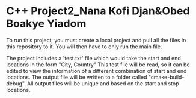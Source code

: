 # C++ Project2_Nana Kofi Djan&Obed Boakye Yiadom
 
To run this project, you must create a local project and pull all the files in this repository to it.
You will then have to only run the main file.

The project includes a 'test.txt' file which would take the start and end locations in the form "City, Country"
This test file will be read, so it can be edited to view the information of a different combination of start and end locations.
The output file will be written to a folder called "cmake-build-debug". All output files will be unique and based on the start and stop locations.
